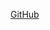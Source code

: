 
[GitHub](https://github.com/Gou-nie)


<!-- <Badge text="手写签名" type="warning"/>   -->
<CanvasBoard ></CanvasBoard>